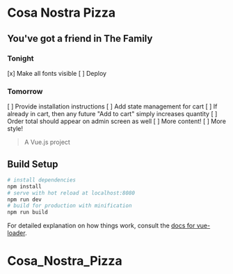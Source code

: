 # Cosa Nostra Pizza

## You've got a friend in The Family

### Tonight
[x] Make all fonts visible
[ ] Deploy

### Tomorrow
[ ] Provide installation instructions
[ ] Add state management for cart
[ ] If already in cart, then any future "Add to cart" simply increases quantity
[ ] Order total should appear on admin screen as well
[ ] More content!
[ ] More style!

> A Vue.js project
## Build Setup

``` bash
# install dependencies
npm install
# serve with hot reload at localhost:8080
npm run dev
# build for production with minification
npm run build
```

For detailed explanation on how things work, consult the [docs for vue-loader](http://vuejs.github.io/vue-loader).
# Cosa_Nostra_Pizza